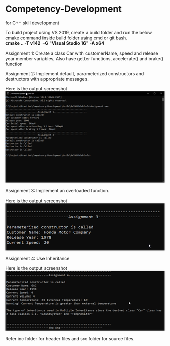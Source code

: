 # Competency-Development
for C++ skill development

To build project using VS 2019, create a build folder and run the below cmake command inside build folder using cmd or git bash.<br>
<b>cmake .. -T v142  -G "Visual Studio 16" -A x64</b>

Assignment 1:
Create a class Car with customerName, speed and release year member variables, 
Also have getter functions, accelerate() and brake() function

Assignment 2:
Implement default, parameterized constructors and destructors with appropriate messages.

Here is the output screenshot<br>
![Output2](Assignment2_output.png)<br>

Assignment 3:
Implement an overloaded function.

Here is the output screenshot<br>
![Output3](Assignment3_output.png)<br>

Assignment 4:
Use Inheritance

Here is the output screenshot<br>
![Output4](Assignment4_output.png)<br>

Refer inc folder for header files and src folder for source files.

